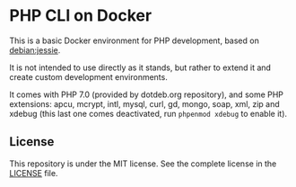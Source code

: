 # PHP CLI on Docker

This is a basic Docker environment for PHP development, based on [debian:jessie](https://hub.docker.com/_/debian/).

It is not intended to use directly as it stands, but rather to extend it and create custom development environments.

It comes with PHP 7.0 (provided by dotdeb.org repository), and some PHP extensions: apcu, mcrypt, intl, mysql, curl, gd,
mongo, soap, xml, zip and xdebug (this last one comes deactivated, run `phpenmod xdebug` to enable it).

## License

This repository is under the MIT license. See the complete license in the [LICENSE](https://github.com/damien-carcel/Dockerfiles/blob/master/LICENSE) file.
